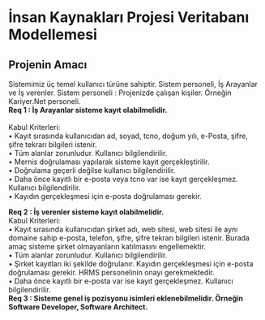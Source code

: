 # İnsan Kaynakları Projesi Veritabanı Modellemesi
## Projenin Amacı
Sistemimiz üç temel kullanıcı türüne sahiptir. Sistem personeli, İş Arayanlar ve İş verenler. Sistem personeli : Projenizde çalışan kişiler. Örneğin Kariyer.Net personeli.
<br>**Req 1 : İş Arayanlar sisteme kayıt olabilmelidir.** <br>
<br>Kabul Kriterleri:<br>
•	Kayıt sırasında kullanıcıdan ad, soyad, tcno, doğum yılı, e-Posta, şifre, şifre tekrarı bilgileri istenir.<br>
•	Tüm alanlar zorunludur. Kullanıcı bilgilendirilir.<br>
•	Mernis doğrulaması yapılarak sisteme kayıt gerçekleştirilir.<br>
•	Doğrulama geçerli değilse kullanıcı bilgilendirilir.<br>
•	Daha önce kayıtlı bir e-posta veya tcno var ise kayıt gerçekleşmez. Kullanıcı bilgilendirilir.<br>
•	Kayıdın gerçekleşmesi için e-posta doğrulaması gerekir.<br>



**Req 2 : İş verenler sisteme kayıt olabilmelidir.<br>**
Kabul Kriterleri:<br>
•	Kayıt sırasında kullanıcıdan şirket adı, web sitesi, web sitesi ile aynı domaine sahip e-posta, telefon, şifre, şifre tekrarı bilgileri istenir. Burada amaç sisteme şirket olmayanların katılmasını engellemektir.<br>
•	Tüm alanlar zorunludur. Kullanıcı bilgilendirilir.<br>
•	Şirket kayıtları iki şekilde doğrulanır. Kayıdın gerçekleşmesi için e-posta doğrulaması gerekir. HRMS personelinin onayı gerekmektedir.<br>
•	Daha önce kayıtlı bir e-posta var ise kayıt gerçekleşmez. Kullanıcı bilgilendirilir.<br>
**Req 3 : Sisteme genel iş pozisyonu isimleri eklenebilmelidir. Örneğin Software Developer, Software Architect.**<br>
